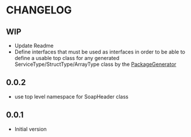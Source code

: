 CHANGELOG
=========

WIP
---
- Update Readme
- Define interfaces that must be used as interfaces in order to be able to define a usable top class for any generated ServiceType/StructType/ArrayType class by the [PackageGenerator](https://github.com/WsdlToPhp/PackageGenerator)

0.0.2
-----
- use top level namespace for SoapHeader class

0.0.1
-----
- Initial version
